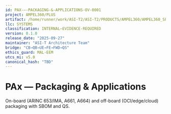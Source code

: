 ```yaml
---
id: PAX-—-PACKAGING-&-APPLICATIONS-OV-0001
project: AMPEL360/PLUS
artifact: /home/runner/work/ASI-T2/ASI-T2/PRODUCTS/AMPEL360/AMPEL360_SPACE_TOURISM/PLUS/domains/CCC/pax/README.md
llc: SYSTEMS
classification: INTERNAL–EVIDENCE-REQUIRED
version: 0.1.0
release_date: "2025-09-27"
maintainer: "ASI-T Architecture Team"
bridge: "CB→QB→UE→FE→FWD→QS"
ethics_guard: MAL-EEM
utcs_mi: v5.0
canonical_hash: "TBD"
---
```


# PAx — Packaging & Applications

On-board (ARINC 653/IMA, A661, A664) and off-board (OCI/edge/cloud) packaging with SBOM and QS.
